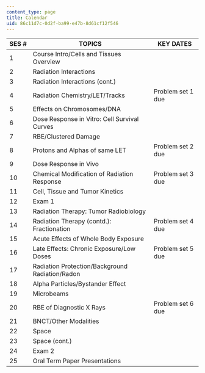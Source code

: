 ```yaml
---
content_type: page
title: Calendar
uid: 86c11d7c-0d2f-ba99-e47b-8d61cf12f546
---
```


| SES # | TOPICS | KEY DATES |
| --- | --- | --- |
| 1 | Course Intro/Cells and Tissues Overview |  |
| 2 | Radiation Interactions |  |
| 3 | Radiation Interactions (cont.) |  |
| 4 | Radiation Chemistry/LET/Tracks | Problem set 1 due |
| 5 | Effects on Chromosomes/DNA |  |
| 6 | Dose Response in Vitro: Cell Survival Curves |  |
| 7 | RBE/Clustered Damage |  |
| 8 | Protons and Alphas of same LET | Problem set 2 due |
| 9 | Dose Response in Vivo |  |
| 10 | Chemical Modification of Radiation Response | Problem set 3 due |
| 11 | Cell, Tissue and Tumor Kinetics |  |
| 12 | Exam 1 |  |
| 13 | Radiation Therapy: Tumor Radiobiology |  |
| 14 | Radiation Therapy (contd.): Fractionation | Problem set 4 due |
| 15 | Acute Effects of Whole Body Exposure |  |
| 16 | Late Effects: Chronic Exposure/Low Doses | Problem set 5 due |
| 17 | Radiation Protection/Background Radiation/Radon |  |
| 18 | Alpha Particles/Bystander Effect |  |
| 19 | Microbeams |  |
| 20 | RBE of Diagnostic X Rays | Problem set 6 due |
| 21 | BNCT/Other Modalities |  |
| 22 | Space |  |
| 23 | Space (cont.) |  |
| 24 | Exam 2 |  |
| 25 | Oral Term Paper Presentations |